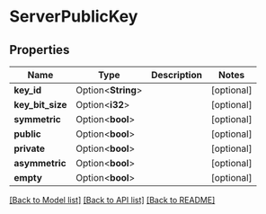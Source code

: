 # ServerPublicKey

## Properties

Name | Type | Description | Notes
------------ | ------------- | ------------- | -------------
**key_id** | Option<**String**> |  | [optional]
**key_bit_size** | Option<**i32**> |  | [optional]
**symmetric** | Option<**bool**> |  | [optional]
**public** | Option<**bool**> |  | [optional]
**private** | Option<**bool**> |  | [optional]
**asymmetric** | Option<**bool**> |  | [optional]
**empty** | Option<**bool**> |  | [optional]

[[Back to Model list]](../README.md#documentation-for-models) [[Back to API list]](../README.md#documentation-for-api-endpoints) [[Back to README]](../README.md)
